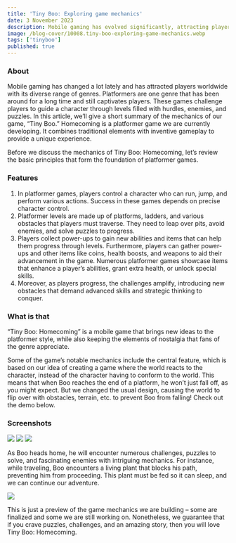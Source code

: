 ```yaml
---
title: 'Tiny Boo: Exploring game mechanics'
date: 3 November 2023
description: Mobile gaming has evolved significantly, attracting players worldwide with various genres. One long-standing genre that still captivates players is platformers.
image: /blog-cover/10008.tiny-boo-exploring-game-mechanics.webp
tags: ['tinyboo']
published: true
---
```


### About

Mobile gaming has changed a lot lately and has attracted players worldwide with its diverse range of genres. Platformers are one genre that has been around for a long time and still captivates players. These games challenge players to guide a character through levels filled with hurdles, enemies, and puzzles. In this article, we’ll give a short summary of the mechanics of our game, “Tiny Boo.” Homecoming is a platformer game we are currently developing. It combines traditional elements with inventive gameplay to provide a unique experience.

Before we discuss the mechanics of Tiny Boo: Homecoming, let’s review the basic principles that form the foundation of platformer games.

### Features

1) In platformer games, players control a character who can run, jump, and perform various actions. Success in these games depends on precise character control.
2) Platformer levels are made up of platforms, ladders, and various obstacles that players must traverse. They need to leap over pits, avoid enemies, and solve puzzles to progress.
3) Players collect power-ups to gain new abilities and items that can help them progress through levels. Furthermore, players can gather power-ups and other items like coins, health boosts, and weapons to aid their advancement in the game. Numerous platformer games showcase items that enhance a player’s abilities, grant extra health, or unlock special skills.
4) Moreover, as players progress, the challenges amplify, introducing new obstacles that demand advanced skills and strategic thinking to conquer.

### What is that

“Tiny Boo: Homecoming” is a mobile game that brings new ideas to the platformer style, while also keeping the elements of nostalgia that fans of the genre appreciate.

Some of the game’s notable mechanics include the central feature, which is based on our idea of creating a game where the world reacts to the character, instead of the character having to conform to the world. This means that when Boo reaches the end of a platform, he won’t just fall off, as you might expect. But we changed the usual design, causing the world to flip over with obstacles, terrain, etc. to prevent Boo from falling! Check out the demo below.

### Screenshots

<Image src="/blog-content/10008-tiny-boo-exploring-game-mechanics/tiny-boo-exploring-game-mechanics-1.webp"></Image>
<Image src="/blog-content/10008-tiny-boo-exploring-game-mechanics/tiny-boo-exploring-game-mechanics-2.webp"></Image>
<Image src="/blog-content/10008-tiny-boo-exploring-game-mechanics/tiny-boo-exploring-game-mechanics-3.webp"></Image>

As Boo heads home, he will encounter numerous challenges, puzzles to solve, and fascinating enemies with intriguing mechanics. For instance, while traveling, Boo encounters a living plant that blocks his path, preventing him from proceeding. This plant must be fed so it can sleep, and we can continue our adventure.

<Image src="/blog-content/10008-tiny-boo-exploring-game-mechanics/tiny-boo-exploring-game-mechanics-4.webp"></Image>

This is just a preview of the game mechanics we are building – some are finalized and some we are still working on. Nonetheless, we guarantee that if you crave puzzles, challenges, and an amazing story, then you will love Tiny Boo: Homecoming.
